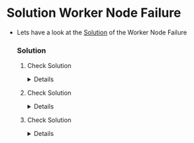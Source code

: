 # Solution Worker Node Failure

  - Lets have a look at the [Solution](https://kodekloud.com/courses/539883/lectures/13195330) of the Worker Node Failure

    ### Solution

    1. Check Solution 

       <details>

        ```
        ssh node01

        service kubelet start
        ```
        </details>

    2. Check Solution
      
       <details>

        ```
        sed -i 's/WRONG-CA-FILE.crt/ca.crt/g' /var/lib/kubelet/config.yaml
        ```
       </details>

    3. Check Solution
      
       <details>

        ```
        sed -i 's/6553/6443/g' /etc/kubernetes/kubelet.conf
        ```
       </details>